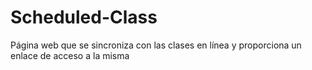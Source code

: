 # Scheduled-Class
Página web que se sincroniza con las clases en línea y proporciona un enlace de acceso a la misma
